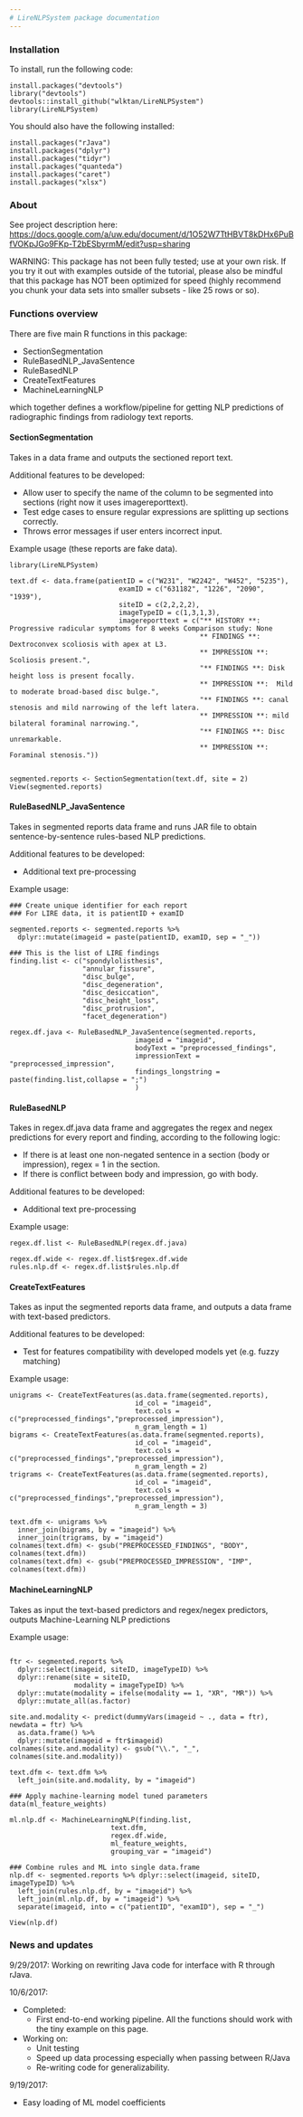 ```yaml
---
# LireNLPSystem package documentation
---
```


### Installation

To install, run the following code:
```{r installation}
install.packages("devtools")
library("devtools")
devtools::install_github("wlktan/LireNLPSystem")
library(LireNLPSystem)
```

You should also have the following installed:
```{r}
install.packages("rJava")
install.packages("dplyr")
install.packages("tidyr")
install.packages("quanteda")
install.packages("caret")
install.packages("xlsx")

```
### About

See project description here: https://docs.google.com/a/uw.edu/document/d/1O52W7TtHBVT8kDHx6PuBfVOKpJGo9FKp-T2bESbyrmM/edit?usp=sharing

WARNING: This package has not been fully tested; use at your own risk. If you try it out with examples outside of the tutorial, please also be mindful that this package has NOT been optimized for speed (highly recommend you chunk your data sets into smaller subsets - like 25 rows or so).

### Functions overview

There are five main R functions in this package:  

* SectionSegmentation
* RuleBasedNLP_JavaSentence
* RuleBasedNLP
* CreateTextFeatures
* MachineLearningNLP

which together defines a workflow/pipeline for getting NLP predictions of radiographic findings from radiology text reports.

#### SectionSegmentation
Takes in a data frame and outputs the sectioned report text.

Additional features to be developed:
* Allow user to specify the name of the column to be segmented into sections (right now it uses imagereporttext).
* Test edge cases to ensure regular expressions are splitting up sections correctly.
* Throws error messages if user enters incorrect input.

Example usage (these reports are fake data).
```{r section_segmentation}
library(LireNLPSystem)

text.df <- data.frame(patientID = c("W231", "W2242", "W452", "5235"),
                           examID = c("631182", "1226", "2090", "1939"),
                           siteID = c(2,2,2,2),
                           imageTypeID = c(1,3,1,3),
                           imagereporttext = c("** HISTORY **: Progressive radicular symptoms for 8 weeks Comparison study: None 
                                               ** FINDINGS **: Dextroconvex scoliosis with apex at L3. 
                                               ** IMPRESSION **: Scoliosis present.",
                                               "** FINDINGS **: Disk height loss is present focally. 
                                               ** IMPRESSION **:  Mild to moderate broad-based disc bulge.",
                                               "** FINDINGS **: canal stenosis and mild narrowing of the left latera. 
                                               ** IMPRESSION **: mild bilateral foraminal narrowing.",
                                               "** FINDINGS **: Disc unremarkable. 
                                               ** IMPRESSION **:  Foraminal stenosis."))


segmented.reports <- SectionSegmentation(text.df, site = 2)
View(segmented.reports)

```

#### RuleBasedNLP_JavaSentence
Takes in segmented reports data frame and runs JAR file to obtain sentence-by-sentence rules-based NLP predictions.

Additional features to be developed:
* Additional text pre-processing

Example usage:
```{r rb_java}
### Create unique identifier for each report 
### For LIRE data, it is patientID + examID

segmented.reports <- segmented.reports %>%
  dplyr::mutate(imageid = paste(patientID, examID, sep = "_"))

### This is the list of LIRE findings
finding.list <- c("spondylolisthesis",
                  "annular_fissure",
                  "disc_bulge",
                  "disc_degeneration",
                  "disc_desiccation",
                  "disc_height_loss",
                  "disc_protrusion",
                  "facet_degeneration")
                      
regex.df.java <- RuleBasedNLP_JavaSentence(segmented.reports,
                               imageid = "imageid",
                               bodyText = "preprocessed_findings",
                               impressionText = "preprocessed_impression",
                               findings_longstring = paste(finding.list,collapse = ";")
                               )
```

#### RuleBasedNLP
Takes in regex.df.java data frame and aggregates the regex and negex predictions for every report and finding, according to the following logic:  
* If there is at least one non-negated sentence in a section (body or impression), regex = 1 in the section.
* If there is conflict between body and impression, go with body.

Additional features to be developed:
* Additional text pre-processing

Example usage:

```{r rb}
regex.df.list <- RuleBasedNLP(regex.df.java) 

regex.df.wide <- regex.df.list$regex.df.wide
rules.nlp.df <- regex.df.list$rules.nlp.df

```

#### CreateTextFeatures

Takes as input the segmented reports data frame, and outputs a data frame with text-based predictors. 

Additional features to be developed:
* Test for features compatibility with developed models yet (e.g. fuzzy matching)

Example usage:
```{r create_text_features}
unigrams <- CreateTextFeatures(as.data.frame(segmented.reports),  
                               id_col = "imageid", 
                               text.cols = c("preprocessed_findings","preprocessed_impression"),
                               n_gram_length = 1)
bigrams <- CreateTextFeatures(as.data.frame(segmented.reports),  
                               id_col = "imageid", 
                               text.cols = c("preprocessed_findings","preprocessed_impression"),
                               n_gram_length = 2)
trigrams <- CreateTextFeatures(as.data.frame(segmented.reports),  
                               id_col = "imageid", 
                               text.cols = c("preprocessed_findings","preprocessed_impression"),
                               n_gram_length = 3)

text.dfm <- unigrams %>%
  inner_join(bigrams, by = "imageid") %>%
  inner_join(trigrams, by = "imageid")
colnames(text.dfm) <- gsub("PREPROCESSED_FINDINGS", "BODY", colnames(text.dfm))
colnames(text.dfm) <- gsub("PREPROCESSED_IMPRESSION", "IMP", colnames(text.dfm))
```

#### MachineLearningNLP

Takes as input the text-based predictors and regex/negex predictors, outputs Machine-Learning NLP predictions

Example usage:
```{r ml}

ftr <- segmented.reports %>% 
  dplyr::select(imageid, siteID, imageTypeID) %>%
  dplyr::rename(site = siteID,
                modality = imageTypeID) %>%
  dplyr::mutate(modality = ifelse(modality == 1, "XR", "MR")) %>%
  dplyr::mutate_all(as.factor)

site.and.modality <- predict(dummyVars(imageid ~ ., data = ftr), newdata = ftr) %>%
  as.data.frame() %>%
  dplyr::mutate(imageid = ftr$imageid)
colnames(site.and.modality) <- gsub("\\.", "_", colnames(site.and.modality))

text.dfm <- text.dfm %>%
  left_join(site.and.modality, by = "imageid")

### Apply machine-learning model tuned parameters
data(ml_feature_weights)

ml.nlp.df <- MachineLearningNLP(finding.list, 
                         text.dfm, 
                         regex.df.wide,
                         ml_feature_weights,
                         grouping_var = "imageid")
                            
### Combine rules and ML into single data.frame
nlp.df <- segmented.reports %>% dplyr::select(imageid, siteID, imageTypeID) %>%
  left_join(rules.nlp.df, by = "imageid") %>%
  left_join(ml.nlp.df, by = "imageid") %>%
  separate(imageid, into = c("patientID", "examID"), sep = "_")

View(nlp.df)
```


### News and updates
9/29/2017: Working on rewriting Java code for interface with R through rJava.

10/6/2017: 
* Completed:  
  + First end-to-end working pipeline. All the functions should work with the tiny example on this page. 
* Working on:  
  + Unit testing
  + Speed up data processing especially when passing between R/Java
  + Re-writing code for generalizability.

9/19/2017: 
* Easy loading of ML model coefficients

